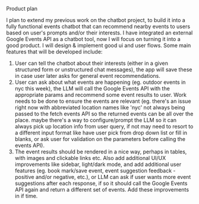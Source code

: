 Product plan

I plan to extend my previous work on the chatbot project, to build it into a fully functional events chatbot that can recommend nearby events to users based on user's prompts and/or their interests. 
I have integrated an external Google Events API as a chatbot tool, now I will focus on turning it into a good product. I will design & implement good ui and user flows.
Some main features that will be developed include:
1. User can tell the chatbot about their interests (either in a given structured form or unstructured chat messages), the app will save these in case user later asks for general event recommendations. 
2. User can ask about what events are happening (eg. outdoor events in nyc this week), the LLM will call the Google Events API with the appropriate params and recommend some event results to user. Work needs to be done to ensure the events are relevant (eg. there's an issue right now with abbreviated location names like 'nyc' not always being passed to the fetch events API so the returned events can be all over the place. maybe there's a way to configure/prompt the LLM so it can always pick up location info from user query, if not may need to resort to a different input format like have user pick from drop down list or fill in blanks, or ask user for validation on the parameters before calling the events API). 
3. The event results should be rendered in a nice way, perhaps in tables, with images and clickable links etc. Also add additional UI/UX improvements like sidebar, light/dark mode, and add additional user features (eg. book mark/save event, event suggestion feedback - positive and/or negative, etc.), or LLM can ask if user wants more event suggestions after each response, if so it should call the Google Events API again and return a different set of events. Add these improvements in if time. 